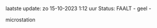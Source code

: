 laatste update: 
zo 15-10-2023  1:12   uur 
Status: FAALT - geel - 
<div class="service Y">microstation</div>